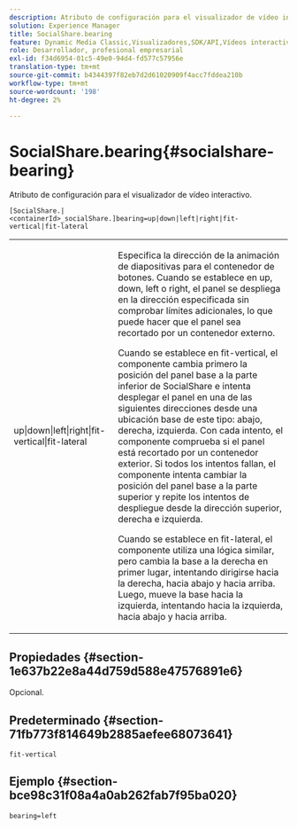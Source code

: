 ```yaml
---
description: Atributo de configuración para el visualizador de vídeo interactivo.
solution: Experience Manager
title: SocialShare.bearing
feature: Dynamic Media Classic,Visualizadores,SDK/API,Vídeos interactivos
role: Desarrollador, profesional empresarial
exl-id: f34d6954-01c5-49e0-94d4-fd577c57956e
translation-type: tm+mt
source-git-commit: b4344397f82eb7d2d61020909f4acc7fddea210b
workflow-type: tm+mt
source-wordcount: '198'
ht-degree: 2%

---
```


# SocialShare.bearing{#socialshare-bearing}

Atributo de configuración para el visualizador de vídeo interactivo.

`[SocialShare.|<containerId>_socialShare.]bearing=up|down|left|right|fit-vertical|fit-lateral`

<table id="table_441553CD34C94A58A9D7CBF772DEDDB6"> 
 <tbody> 
  <tr> 
   <td colname="col1"> <p> <span class="codeph"> up|down|left|right|fit-vertical|fit-lateral</span> </p> </td> 
   <td colname="col2"> <p> Especifica la dirección de la animación de diapositivas para el contenedor de botones. Cuando se establece en <span class="codeph"> up</span>, <span class="codeph"> down</span>, <span class="codeph"> left</span> o <span class="codeph"> right</span>, el panel se despliega en la dirección especificada sin comprobar límites adicionales, lo que puede hacer que el panel sea recortado por un contenedor externo. </p> <p>Cuando se establece en <span class="codeph"> fit-vertical</span>, el componente cambia primero la posición del panel base a la parte inferior de SocialShare e intenta desplegar el panel en una de las siguientes direcciones desde una ubicación base de este tipo: abajo, derecha, izquierda. Con cada intento, el componente comprueba si el panel está recortado por un contenedor exterior. Si todos los intentos fallan, el componente intenta cambiar la posición del panel base a la parte superior y repite los intentos de despliegue desde la dirección superior, derecha e izquierda. </p> <p>Cuando se establece en <span class="codeph"> fit-lateral</span>, el componente utiliza una lógica similar, pero cambia la base a la derecha en primer lugar, intentando dirigirse hacia la derecha, hacia abajo y hacia arriba. Luego, mueve la base hacia la izquierda, intentando hacia la izquierda, hacia abajo y hacia arriba. </p> </td> 
  </tr> 
 </tbody> 
</table>

## Propiedades {#section-1e637b22e8a44d759d588e47576891e6}

Opcional.

## Predeterminado {#section-71fb773f814649b2885aefee68073641}

`fit-vertical`

## Ejemplo {#section-bce98c31f08a4a0ab262fab7f95ba020}

```
bearing=left
```
